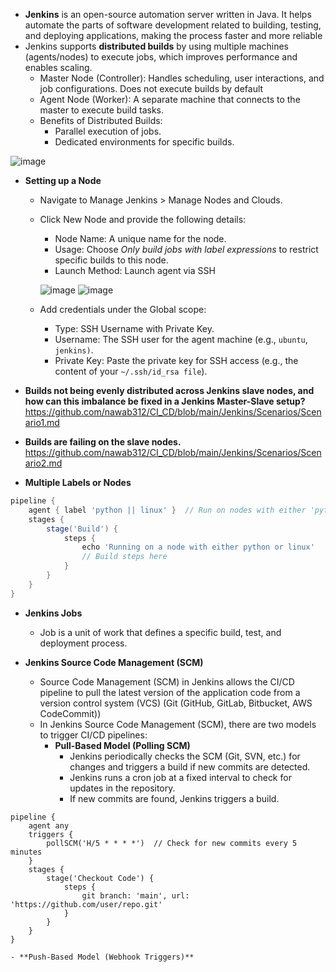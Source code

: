 - **Jenkins** is an open-source automation server written in Java. It helps automate the parts of software development related to building, testing, and deploying applications, making the process faster and more reliable
- Jenkins supports **distributed builds** by using multiple machines (agents/nodes) to execute jobs, which improves performance and enables scaling.
  - Master Node (Controller): Handles scheduling, user interactions, and job configurations. Does not execute builds by default
  - Agent Node (Worker): A separate machine that connects to the master to execute build tasks.
  - Benefits of Distributed Builds:
    - Parallel execution of jobs.
    - Dedicated environments for specific builds.

![image](https://github.com/user-attachments/assets/94b7ee97-76f1-41ed-afb9-a4a1aabbd9fa)

- **Setting up a Node**
  - Navigate to Manage Jenkins > Manage Nodes and Clouds.
  - Click New Node and provide the following details:
    - Node Name: A unique name for the node.
    - Usage: Choose *Only build jobs with label expressions* to restrict specific builds to this node.
    - Launch Method: Launch agent via SSH

    ![image](https://github.com/user-attachments/assets/ea87203d-54b3-44c9-b417-76a94de2b3b8)  ![image](https://github.com/user-attachments/assets/240454c1-b870-4cb9-ae0d-3cdf1a4466c3)

  - Add credentials under the Global scope:
    - Type: SSH Username with Private Key.
    - Username: The SSH user for the agent machine (e.g., `ubuntu`, `jenkins)`.
    - Private Key: Paste the private key for SSH access (e.g., the content of your `~/.ssh/id_rsa file`).
   
- **Builds not being evenly distributed across Jenkins slave nodes, and how can this imbalance be fixed in a Jenkins Master-Slave setup?** https://github.com/nawab312/CI_CD/blob/main/Jenkins/Scenarios/Scenario1.md
- **Builds are failing on the slave nodes.** https://github.com/nawab312/CI_CD/blob/main/Jenkins/Scenarios/Scenario2.md

- **Multiple Labels or Nodes**
```groovy
pipeline {
    agent { label 'python || linux' }  // Run on nodes with either 'python' or 'linux'
    stages {
        stage('Build') {
            steps {
                echo 'Running on a node with either python or linux'
                // Build steps here
            }
        }
    }
}
```

- **Jenkins Jobs**
  - Job is a unit of work that defines a specific build, test, and deployment process.

- **Jenkins Source Code Management (SCM)**
  - Source Code Management (SCM) in Jenkins allows the CI/CD pipeline to pull the latest version of the application code from a version control system (VCS) (Git (GitHub, GitLab, Bitbucket, AWS CodeCommit))
  - In Jenkins Source Code Management (SCM), there are two models to trigger CI/CD pipelines:
    - **Pull-Based Model (Polling SCM)**
      - Jenkins periodically checks the SCM (Git, SVN, etc.) for changes and triggers a build if new commits are detected.
      - Jenkins runs a cron job at a fixed interval to check for updates in the repository.
      - If new commits are found, Jenkins triggers a build.
```grrovy
pipeline {
    agent any
    triggers {
        pollSCM('H/5 * * * *')  // Check for new commits every 5 minutes
    }
    stages {
        stage('Checkout Code') {
            steps {
                git branch: 'main', url: 'https://github.com/user/repo.git'
            }
        }
    }
}
```
    - **Push-Based Model (Webhook Triggers)**
    



